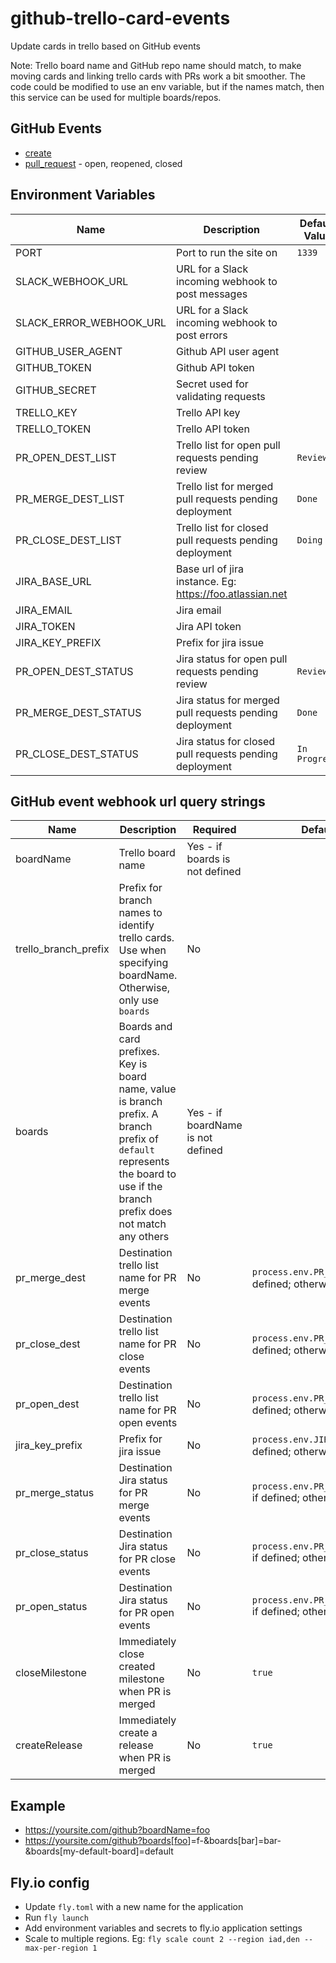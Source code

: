 # github-trello-card-events

Update cards in trello based on GitHub events

Note: Trello board name and GitHub repo name should match, to make moving cards and linking trello cards with PRs work
a bit smoother. The code could be modified to use an env variable, but if the names match, then this service can be used
for multiple boards/repos.

## GitHub Events

- [create](https://developer.github.com/v3/activity/events/types/#createevent)
- [pull_request](https://developer.github.com/v3/activity/events/types/#pullrequestevent) - open, reopened, closed

## Environment Variables

<!-- markdownlint-disable MD013 -->

| Name                    | Description                                                | Default Value |
| ----------------------- | ---------------------------------------------------------- | ------------- |
| PORT                    | Port to run the site on                                    | `1339`        |
| SLACK_WEBHOOK_URL       | URL for a Slack incoming webhook to post messages          |               |
| SLACK_ERROR_WEBHOOK_URL | URL for a Slack incoming webhook to post errors            |               |
| GITHUB_USER_AGENT       | Github API user agent                                      |               |
| GITHUB_TOKEN            | Github API token                                           |               |
| GITHUB_SECRET           | Secret used for validating requests                        |               |
| TRELLO_KEY              | Trello API key                                             |               |
| TRELLO_TOKEN            | Trello API token                                           |               |
| PR_OPEN_DEST_LIST       | Trello list for open pull requests pending review          | `Review`      |
| PR_MERGE_DEST_LIST      | Trello list for merged pull requests pending deployment    | `Done`        |
| PR_CLOSE_DEST_LIST      | Trello list for closed pull requests pending deployment    | `Doing`       |
| JIRA_BASE_URL           | Base url of jira instance. Eg: <https://foo.atlassian.net> |               |
| JIRA_EMAIL              | Jira email                                                 |               |
| JIRA_TOKEN              | Jira API token                                             |               |
| JIRA_KEY_PREFIX         | Prefix for jira issue                                      |               |
| PR_OPEN_DEST_STATUS     | Jira status for open pull requests pending review          | `Review`      |
| PR_MERGE_DEST_STATUS    | Jira status for merged pull requests pending deployment    | `Done`        |
| PR_CLOSE_DEST_STATUS    | Jira status for closed pull requests pending deployment    | `In Progress` |

## GitHub event webhook url query strings

| Name                 | Description                                                                                                                                                                  | Required                          | Default Value                                                          |
| -------------------- | ---------------------------------------------------------------------------------------------------------------------------------------------------------------------------- | --------------------------------- | ---------------------------------------------------------------------- |
| boardName            | Trello board name                                                                                                                                                            | Yes - if boards is not defined    |                                                                        |
| trello_branch_prefix | Prefix for branch names to identify trello cards. Use when specifying boardName. Otherwise, only use `boards`                                                                | No                                |                                                                        |
| boards               | Boards and card prefixes. Key is board name, value is branch prefix. A branch prefix of `default` represents the board to use if the branch prefix does not match any others | Yes - if boardName is not defined |                                                                        |
| pr_merge_dest        | Destination trello list name for PR merge events                                                                                                                             | No                                | `process.env.PR_MERGE_DEST_LIST` if defined; otherwise `Done`          |
| pr_close_dest        | Destination trello list name for PR close events                                                                                                                             | No                                | `process.env.PR_CLOSE_DEST_LIST` if defined; otherwise `Doing`         |
| pr_open_dest         | Destination trello list name for PR open events                                                                                                                              | No                                | `process.env.PR_OPEN_DEST_LIST` if defined; otherwise `Review`         |
| jira_key_prefix      | Prefix for jira issue                                                                                                                                                        | No                                | `process.env.JIRA_KEY_PREFIX` if defined; otherwise ``                 |
| pr_merge_status      | Destination Jira status for PR merge events                                                                                                                                  | No                                | `process.env.PR_MERGE_DEST_STATUS` if defined; otherwise `Done`        |
| pr_close_status      | Destination Jira status for PR close events                                                                                                                                  | No                                | `process.env.PR_CLOSE_DEST_STATUS` if defined; otherwise `In Progress` |
| pr_open_status       | Destination Jira status for PR open events                                                                                                                                   | No                                | `process.env.PR_OPEN_DEST_STATUS` if defined; otherwise `Review`       |
| closeMilestone       | Immediately close created milestone when PR is merged                                                                                                                        | No                                | `true`                                                                 |
| createRelease        | Immediately create a release when PR is merged                                                                                                                               | No                                | `true`                                                                 |

<!-- markdownlint-enable MD013 -->

## Example

- <https://yoursite.com/github?boardName=foo>
- <https://yoursite.com/github?boards[foo>]=f-&boards[bar]=bar-&boards[my-default-board]=default

## Fly.io config

- Update `fly.toml` with a new name for the application
- Run `fly launch`
- Add environment variables and secrets to fly.io application settings
- Scale to multiple regions. Eg: `fly scale count 2 --region iad,den --max-per-region 1`
